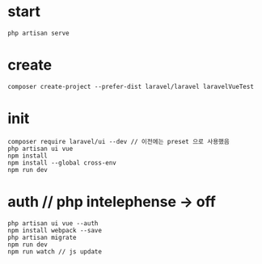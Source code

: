 # start

```
php artisan serve
```

# create

```
composer create-project --prefer-dist laravel/laravel laravelVueTest
```

# init

```
composer require laravel/ui --dev // 이전에는 preset 으로 사용했음
php artisan ui vue
npm install
npm install --global cross-env
npm run dev
```

# auth // php intelephense -> off

```
php artisan ui vue --auth
npm install webpack --save
php artisan migrate
npm run dev
npm run watch // js update
```
